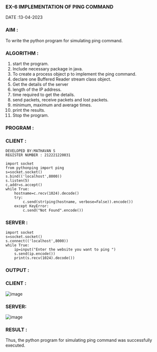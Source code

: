 ### EX-6 IMPLEMENTATION OF PING COMMAND

DATE :13-04-2023

### AIM :

To write the python program for simulating ping command.

### ALGORITHM :

1. start the program.
2. Include necessary package in java.
3. To create a process object p to implement the ping command.
4. declare one Buffered Reader stream class object.
5. Get the details of the server
6. length of the IP address.
7. time required to get the details.
8. send packets, receive packets and lost packets.
9. minimum, maximum and average times.
10. print the results.
11. Stop the program.

### PROGRAM :

### CLIENT :
```
DEVELOPED BY:MATHAVAN S
REGISTER NUMBER : 212221220031

import socket
from pythonping import ping
s=socket.socket()
s.bind(('localhost',8000))
s.listen(5)
c,addr=s.accept()
while True:
    hostname=c.recv(1024).decode()
    try:
        c.send(str(ping(hostname, verbose=False)).encode())
    except KeyError:
        c.send("Not Found".encode())
```        

### SERVER :
```
import socket
s=socket.socket()
s.connect(('localhost',8000))
while True:
    ip=input("Enter the website you want to ping ")
    s.send(ip.encode())
    print(s.recv(1024).decode())
```

### OUTPUT :

### CLIENT :

![image](https://github.com/Anandanaruvi/EX-6/assets/120443233/ebc387fd-98ef-4c84-a7d6-7c13f95b068b)

### SERVER:

![image](https://github.com/Anandanaruvi/EX-6/assets/120443233/579c7993-ebbd-495d-8490-88afeb23400b)

### RESULT :

Thus, the python program for simulating ping command was successfully executed.
